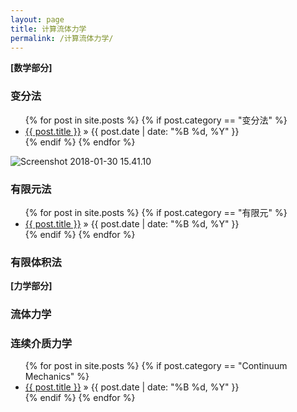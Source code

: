 ```yaml
---
layout: page
title: 计算流体力学
permalink: /计算流体力学/
---
```


**[数学部分]**

### 变分法

<ul class="posts">
	{% for post in site.posts %}
		{% if post.category == "变分法" %}
		<li>
			<a href="{{ post.url }}">{{ post.title }}</a>
			<span> &raquo; {{ post.date | date: "%B %d, %Y" }}</span>
		</li>
		{% endif %}
	{% endfor %}
</ul>

![Screenshot 2018-01-30 15.41.10](https://i.imgur.com/vNsi09w.png)

### 有限元法
<ul class="posts">
	{% for post in site.posts %}
		{% if post.category == "有限元" %}
		<li>
			<a href="{{ post.url }}">{{ post.title }}</a>
			<span> &raquo; {{ post.date | date: "%B %d, %Y" }}</span>
		</li>
		{% endif %}
	{% endfor %}
</ul>

### 有限体积法

**[力学部分]**

### 流体力学

### 连续介质力学

<ul class="posts">
	{% for post in site.posts %}
		{% if post.category == "Continuum Mechanics" %}
		<li>
			<a href="{{ post.url }}">{{ post.title }}</a>
			<span> &raquo; {{ post.date | date: "%B %d, %Y" }}</span>
		</li>
		{% endif %}
	{% endfor %}
</ul>
